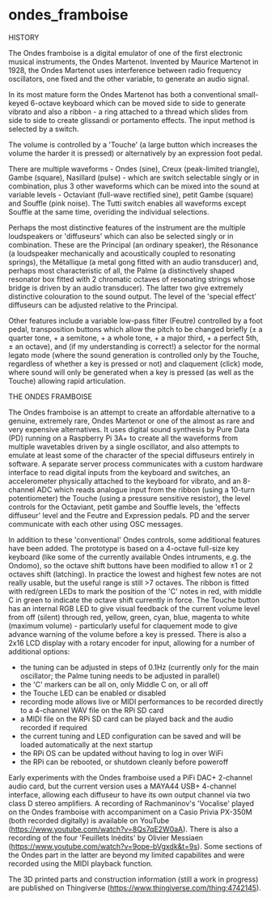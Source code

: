 # ondes_framboise

HISTORY

The Ondes framboise is a digital emulator of one of the first electronic musical instruments, the Ondes Martenot. Invented by Maurice Martenot in 1928, the Ondes Martenot uses interference between radio frequency oscillators, one fixed and the other variable, to generate an audio signal.

In its most mature form the Ondes Martenot has both a conventional small-keyed 6-octave keyboard which can be moved side to side to generate vibrato and also a ribbon - a ring attached to a thread which slides from side to side to create glissandi or portamento effects. The input method is selected by a switch.

The volume is controlled by a 'Touche' (a large button which increases the volume the harder it is pressed) or alternatively by an expression foot pedal.

There are multiple waveforms - Ondes (sine), Creux (peak-limited triangle), Gambe (square), Nasillard (pulse) - which are switch selectable singly or in combination, plus 3 other waveforms which can be mixed into the sound at variable levels - Octaviant (full-wave rectified sine), petit Gambe (square) and Souffle (pink noise). The Tutti switch enables all waveforms except Souffle at the same time, overiding the individual selections.

Perhaps the most distinctive features of the instrument are the multiple loudspeakers or 'diffuseurs' which can also be selected singly or in combination. These are the Principal (an ordinary speaker), the Résonance (a loudspeaker mechanically and acoustically coupled to resonating springs), the Métallique (a metal gong fitted with an audio transducer) and, perhaps most characteristic of all, the Palme (a distinctively shaped resonator box fitted with 2 chromatic octaves of resonating strings whose bridge is driven by an audio transducer). The latter two give extremely distinctive colouration to the sound output. The level of the 'special effect' diffuseurs can be adjusted relative to the Principal.

Other features include a variable low-pass filter (Feutre) controlled by a foot pedal, transposition buttons which allow the pitch to be changed briefly (± a quarter tone, + a semitone, + a whole tone, + a major third, + a perfect 5th, ± an octave), and (if my understanding is correct!) a selector for the normal legato mode (where the sound generation is controlled only by the Touche, regardless of whether a key is pressed or not) and claquement (click) mode, where sound will only be generated when a key is pressed (as well as the Touche) allowing rapid articulation.


THE ONDES FRAMBOISE

The Ondes framboise is an attempt to create an affordable alternative to a genuine, extremely rare, Ondes Martenot or one of the almost as rare and very expensive alternatives. It uses digital sound synthesis by Pure Data (PD) running on a Raspberry Pi 3A+ to create all the waveforms from multiple wavetables driven by a single oscillator, and also attempts to emulate at least some of the character of the special diffuseurs entirely in software. A separate server process communicates with a custom hardware interface to read digital inputs from the keyboard and switches, an accelerometer physically attached to the keyboard for vibrato, and an 8-channel ADC which reads analogue input from the ribbon (using a 10-turn potentiometer) the Touche (using a pressure sensitive resistor), the level controls for the Octaviant, petit gambe and Souffle levels, the 'effects diffuseur' level and the Feutre and Expression pedals. PD and the server communicate with each other using OSC messages.

In addition to these 'conventional' Ondes controls, some additional features have been added. The prototype is based on a 4-octave full-size key keyboard (like some of the currently available Ondes intruments, e.g. the Ondomo), so the octave shift buttons have been modified to allow ±1 or 2 octaves shift (latching). In practice the lowest and highest few notes are not really usable, but the useful range is still >7 octaves. The ribbon is fitted with red/green LEDs to mark the position of the 'C' notes in red, with middle C in green to indicate the octave shift currently in force. The Touche button has an internal RGB LED to give visual feedback of the current volume level from off (silent) through red, yellow, green, cyan, blue, magenta to white (maximum volume) - particularly useful for claquement mode to give advance warning of the volume before a key is pressed. There is also a 2x16 LCD display with a rotary encoder for input, allowing for a number of additional options:
  - the tuning can be adjusted in steps of 0.1Hz (currently only for the main oscillator; the Palme tuning needs to be adjusted in parallel)
  - the 'C' markers can be all on, only Middle C on, or all off
  - the Touche LED can be enabled or disabled
  - recording mode allows live or MIDI performances to be recorded directly to a 4-channel WAV file on the RPi SD card
  - a MIDI file on the RPi SD card can be played back and the audio recorded if required
  - the current tuning and LED configuration can be saved and will be loaded automatically at the next startup
  - the RPi OS can be updated without having to log in over WiFi
  - the RPi can be rebooted, or shutdown cleanly before poweroff

Early experiments with the Ondes framboise used a PiFi DAC+ 2-channel audio card, but the current version uses a MAYA44 USB+ 4-channel interface, allowing each diffuseur to have its own output channel via two class D stereo amplifiers. A recording of Rachmaninov's 'Vocalise' played on the Ondes framboise with accompaniment on a Casio Privia PX-350M (both recorded digitally) is available on YouTube (https://www.youtube.com/watch?v=8Qs7qE2W0aA). There is also a recording of the four 'Feuillets Inédits' by Olivier Messiaen (https://www.youtube.com/watch?v=9ope-bVgxdk&t=9s). Some sections of the Ondes part in the latter are beyond my limited capabilites and were recorded using the MIDI playback function.

The 3D printed parts and construction information (still a work in progress) are published on Thingiverse (https://www.thingiverse.com/thing:4742145).
